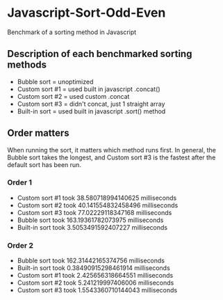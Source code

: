 # Javascript-Sort-Odd-Even
Benchmark of a sorting method in Javascript

## Description of each benchmarked sorting methods
- Bubble sort = unoptimized
- Custom sort #1 = used built in javascript .concat()
- Custom sort #2 = used custom .concat
- Custom sort #3 = didn't concat, just 1 straight array
- Built-in sort = used built in javascript .sort() method

## Order matters
When running the sort, it matters which method runs first. In general, the Bubble sort takes the longest, and Custom sort #3 is the fastest after the default sort has been run.

### Order 1
- Custom sort #1 took 38.580718994140625 milliseconds
- Custom sort #2 took 40.141554832458496 milliseconds
- Custom sort #3 took 77.02229118347168 milliseconds
- Bubble sort took 163.19361782073975 milliseconds
- Built-in sort took 3.5053491592407227 milliseconds

### Order 2
- Bubble sort took 162.31442165374756 milliseconds
- Built-in sort took 0.38490915298461914 milliseconds
- Custom sort #1 took 2.425656318664551 milliseconds
- Custom sort #2 took 5.241219997406006 milliseconds
- Custom sort #3 took 1.5543360710144043 milliseconds

